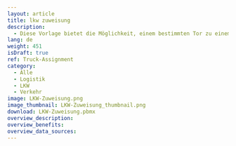 ```yaml
---
layout: article
title: lkw zuweisung
description: 
  - Diese Vorlage bietet die Möglichkeit, einem bestimmten Tor zu einem bestimmten Zeitpunkt verschiedene LKWs zuzuweisen. Die Zuordnung der LKWs erfolgt über das Peakboard Webinterface. Dort können Sie alle Daten direkt auf der Peakboard Box speichern und pflegen. Werden mehr als 7 Tore angegeben, wechselt die Ansicht automatisch auf die nächste Seite. Laden Sie die Visualisierung auf Ihre Box hoch und öffnen Sie das Webinterface, um Ihre Tore und LKWs zu verwalten.
lang: de
weight: 451
isDraft: true
ref: Truck-Assignment
category:
  - Alle
  - Logistik
  - LKW
  - Verkehr
image: LKW-Zuweisung.png
image_thumbnail: LKW-Zuweisung_thumbnail.png
download: LKW-Zuweisung.pbmx
overview_description:
overview_benefits:
overview_data_sources:
---
```

